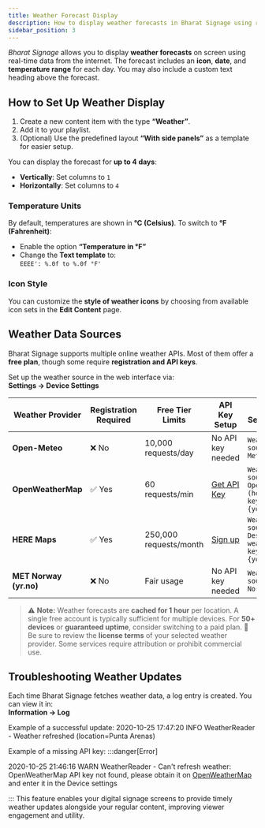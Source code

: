 ```yaml
---
title: Weather Forecast Display
description: How to display weather forecasts in Bharat Signage using real-time data from online sources.
sidebar_position: 3
---
```


_Bharat Signage_ allows you to display **weather forecasts** on screen using real-time data from the internet. The forecast includes an **icon**, **date**, and **temperature range** for each day. You may also include a custom text heading above the forecast.

## How to Set Up Weather Display

1. Create a new content item with the type **“Weather”**.
2. Add it to your playlist.
3. (Optional) Use the predefined layout **“With side panels”** as a template for easier setup.

You can display the forecast for **up to 4 days**:

- **Vertically**: Set columns to `1`
- **Horizontally**: Set columns to `4`

### Temperature Units

By default, temperatures are shown in **°C (Celsius)**. To switch to **°F (Fahrenheit)**:

- Enable the option **“Temperature in °F”**
- Change the **Text template** to:  
  `EEEE': %.0f to %.0f °F'`

### Icon Style

You can customize the **style of weather icons** by choosing from available icon sets in the **Edit Content** page.

## Weather Data Sources

Bharat Signage supports multiple online weather APIs. Most of them offer a **free plan**, though some require **registration and API keys**.

Set up the weather source in the web interface via:  
**Settings → Device Settings**

| Weather Provider       | Registration Required | Free Tier Limits       | API Key Setup                                                       | Device Settings Value                                              |
| ---------------------- | --------------------- | ---------------------- | ------------------------------------------------------------------- | ------------------------------------------------------------------ |
| **Open-Meteo**         | ❌ No                 | 10,000 requests/day    | No API key needed                                                   | `Weather source: Open-Meteo`                                       |
| **OpenWeatherMap**     | ✅ Yes                | 60 requests/min        | [Get API Key](https://home.openweathermap.org/api_keys)             | `Weather source: OpenWeatherMap (hourly) API key: {your_api_key}`  |
| **HERE Maps**          | ✅ Yes                | 250,000 requests/month | [Sign up](https://developer.here.com/sign-up?create=Freemium-Basic) | `Weather source: HERE Destination weather API key: {your_api_key}` |
| **MET Norway (yr.no)** | ❌ No                 | Fair usage             | No API key needed                                                   | `Weather source: MET Norway (yr.no)`                               |

> ⚠️ **Note:** Weather forecasts are **cached for 1 hour** per location. A single free account is typically sufficient for multiple devices. For **50+ devices** or **guaranteed uptime**, consider switching to a paid plan.
> 📜 Be sure to review the **license terms** of your selected weather provider. Some services require attribution or prohibit commercial use.

## Troubleshooting Weather Updates

Each time Bharat Signage fetches weather data, a log entry is created. You can view it in:  
**Information → Log**

Example of a successful update:
2020-10-25 17:47:20 INFO WeatherReader - Weather refreshed (location=Punta Arenas)

Example of a missing API key:
:::danger[Error]

2020-10-25 21:46:16 WARN WeatherReader - Can't refresh weather: OpenWeatherMap API key not found, please obtain it on [OpenWeatherMap](https://home.openweathermap.org/users/sign_up) and enter it in the Device settings

:::
This feature enables your digital signage screens to provide timely weather updates alongside your regular content, improving viewer engagement and utility.
